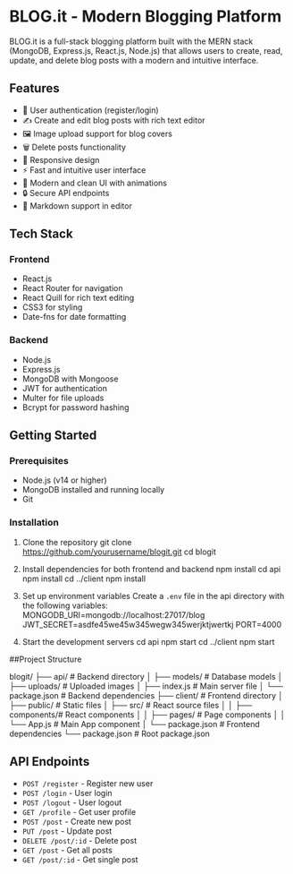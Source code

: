 # BLOG.it - Modern Blogging Platform

BLOG.it is a full-stack blogging platform built with the MERN stack (MongoDB, Express.js, React.js, Node.js) that allows users to create, read, update, and delete blog posts with a modern and intuitive interface.

## Features

- 🔐 User authentication (register/login)
- ✍️ Create and edit blog posts with rich text editor
- 🖼️ Image upload support for blog covers
- 🗑️ Delete posts functionality
- 📱 Responsive design
- ⚡ Fast and intuitive user interface
- 🎨 Modern and clean UI with animations
- 🔒 Secure API endpoints
- 📝 Markdown support in editor

## Tech Stack

### Frontend
- React.js
- React Router for navigation
- React Quill for rich text editing
- CSS3 for styling
- Date-fns for date formatting

### Backend
- Node.js
- Express.js
- MongoDB with Mongoose
- JWT for authentication
- Multer for file uploads
- Bcrypt for password hashing

## Getting Started

### Prerequisites
- Node.js (v14 or higher)
- MongoDB installed and running locally
- Git

### Installation

1. Clone the repository
git clone https://github.com/yourusername/blogit.git
cd blogit

2. Install dependencies for both frontend and backend
npm install
cd api
npm install
cd ../client
npm install

3. Set up environment variables
Create a `.env` file in the api directory with the following variables:
MONGODB_URI=mongodb://localhost:27017/blog
JWT_SECRET=asdfe45we45w345wegw345werjktjwertkj
PORT=4000


4. Start the development servers
cd api
npm start
cd ../client
npm start

##Project Structure

blogit/
├── api/ # Backend directory
│ ├── models/ # Database models
│ ├── uploads/ # Uploaded images
│ ├── index.js # Main server file
│ └── package.json # Backend dependencies
├── client/ # Frontend directory
│ ├── public/ # Static files
│ ├── src/ # React source files
│ │ ├── components/# React components
│ │ ├── pages/ # Page components
│ │ └── App.js # Main App component
│ └── package.json # Frontend dependencies
└── package.json # Root package.json


## API Endpoints

- `POST /register` - Register new user
- `POST /login` - User login
- `POST /logout` - User logout
- `GET /profile` - Get user profile
- `POST /post` - Create new post
- `PUT /post` - Update post
- `DELETE /post/:id` - Delete post
- `GET /post` - Get all posts
- `GET /post/:id` - Get single post

